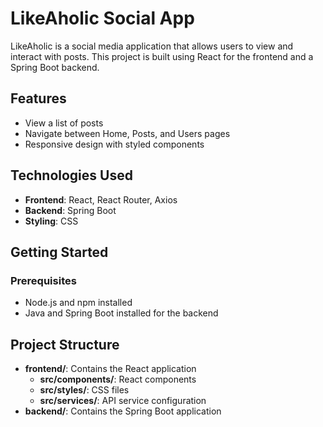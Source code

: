 # LikeAholic Social App

LikeAholic is a social media application that allows users to view and interact with posts. This project is built using React for the frontend and a Spring Boot backend.

## Features

- View a list of posts
- Navigate between Home, Posts, and Users pages
- Responsive design with styled components

## Technologies Used

- **Frontend**: React, React Router, Axios
- **Backend**: Spring Boot
- **Styling**: CSS

## Getting Started

### Prerequisites

- Node.js and npm installed
- Java and Spring Boot installed for the backend

## Project Structure

- **frontend/**: Contains the React application
  - **src/components/**: React components
  - **src/styles/**: CSS files
  - **src/services/**: API service configuration
- **backend/**: Contains the Spring Boot application
